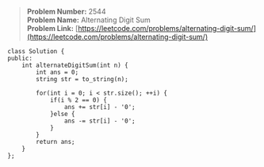 > **Problem Number:** 2544 <br>
> **Problem Name:** Alternating Digit Sum <br>
> **Problem Link:** [https://leetcode.com/problems/alternating-digit-sum/](https://leetcode.com/problems/alternating-digit-sum/) <br>

    class Solution {
    public:
        int alternateDigitSum(int n) {
            int ans = 0;
            string str = to_string(n);

            for(int i = 0; i < str.size(); ++i) {
                if(i % 2 == 0) {
                    ans += str[i] - '0';
                }else {
                    ans -= str[i] - '0';
                }
            }
            return ans;
        }
    };